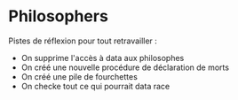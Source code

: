# Philosophers

Pistes de réflexion pour tout retravailler :
- On supprime l'accès à data aux philosophes
- On créé une nouvelle procédure de déclaration de morts
- On créé une pile de fourchettes
- On checke tout ce qui pourrait data race
